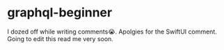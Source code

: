 # graphql-beginner
I dozed off while writing comments😭. Apolgies for the SwiftUI comment. Going to edit this read me very soon.
